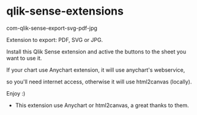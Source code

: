 # qlik-sense-extensions
com-qlik-sense-export-svg-pdf-jpg

Extension to export: PDF, SVG or JPG.

Install this Qlik Sense extension and active the buttons to the sheet you want to use it.

If your chart use Anychart extension, it will use anychart's webservice, 

so you'll need internet access, otherwise it will use html2canvas (locally).

Enjoy :)


* This extension use Anychart or html2canvas, a great thanks to them.

